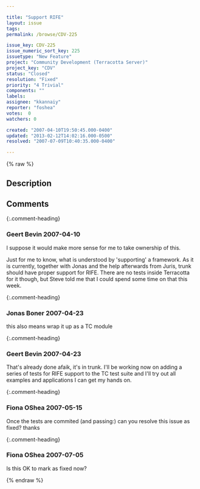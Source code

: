 ```yaml
---

title: "Support RIFE"
layout: issue
tags: 
permalink: /browse/CDV-225

issue_key: CDV-225
issue_numeric_sort_key: 225
issuetype: "New Feature"
project: "Community Development (Terracotta Server)"
project_key: "CDV"
status: "Closed"
resolution: "Fixed"
priority: "4 Trivial"
components: ""
labels: 
assignee: "kkannaiy"
reporter: "foshea"
votes:  0
watchers: 0

created: "2007-04-10T19:50:45.000-0400"
updated: "2013-02-12T14:02:16.000-0500"
resolved: "2007-07-09T10:40:35.000-0400"

---
```




{% raw %}



## Description

<div markdown="1" class="description">



</div>

## Comments


{:.comment-heading}
### **Geert Bevin** <span class="date">2007-04-10</span>

<div markdown="1" class="comment">

I suppose it would make more sense for me to take ownership of this.

Just for me to know, what is understood by 'supporting' a framework. As it is currently, together with Jonas and the help afterwards from Juris, trunk should have proper support for RIFE. There are no tests inside Terracotta for it though, but Steve told me that I could spend some time on that this week.

</div>


{:.comment-heading}
### **Jonas Boner** <span class="date">2007-04-23</span>

<div markdown="1" class="comment">

this also means wrap it up as a TC module

</div>


{:.comment-heading}
### **Geert Bevin** <span class="date">2007-04-23</span>

<div markdown="1" class="comment">

That's already done afaik, it's in trunk. I'll be working now on adding a series of tests for RIFE support to the TC test suite and I'll try out all examples and applications I can get my hands on.

</div>


{:.comment-heading}
### **Fiona OShea** <span class="date">2007-05-15</span>

<div markdown="1" class="comment">

Once the tests are commited (and passing:) can you resolve this issue as fixed? thanks

</div>


{:.comment-heading}
### **Fiona OShea** <span class="date">2007-07-05</span>

<div markdown="1" class="comment">

Is this OK to mark as fixed now?

</div>



{% endraw %}

